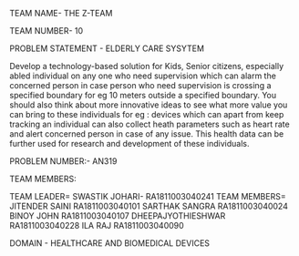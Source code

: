 TEAM NAME- THE Z-TEAM

TEAM NUMBER- 10

PROBLEM STATEMENT - ELDERLY CARE SYSYTEM 
	
Develop a technology-based solution for Kids, Senior citizens, especially abled individual on any one who need supervision which can alarm the concerned person in case person who need supervision is crossing a specified boundary for eg 10 meters outside a specified boundary. You should also think about more innovative ideas to see what more value you can bring to these individuals for eg : devices which can apart from keep tracking an individual can also collect heath parameters such as heart rate and alert concerned person in case of any issue. This health data can be further used for research and development of these individuals.

PROBLEM NUMBER:-    AN319

TEAM MEMBERS:

TEAM LEADER=  SWASTIK JOHARI-    RA1811003040241
TEAM MEMBERS= JITENDER SAINI     RA1811003040101
              SARTHAK SANGRA     RA1811003040024
              BINOY JOHN         RA1811003040107
              DHEEPAJYOTHIESHWAR RA1811003040228
              ILA RAJ            RA1811003040090

DOMAIN - HEALTHCARE AND BIOMEDICAL DEVICES
